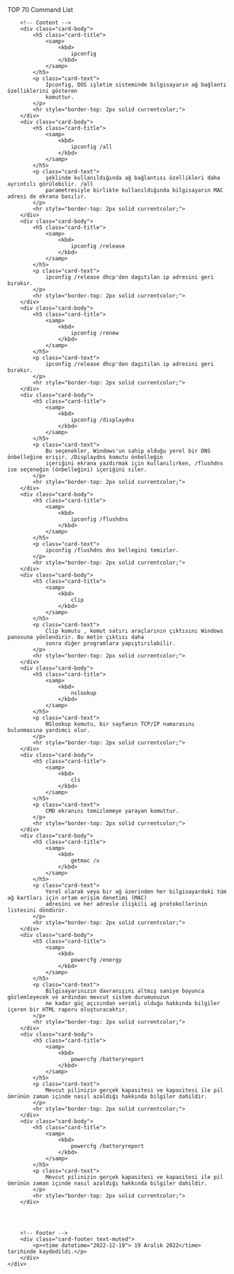 <!doctype html>
<html lang="en">

<head>
    <meta charset="utf-8">
    <meta name="viewport" content="width=device-width, initial-scale=1">
    <title>Bootstrap demo</title>
    <link href="https://cdn.jsdelivr.net/npm/bootstrap@5.2.3/dist/css/bootstrap.min.css" rel="stylesheet"
        crossorigin="anonymous">
</head>

<body>
    <div class="card">
        <!-- Nav -->
        <div class="card-header">
            TOP 70 Command List
        </div>

        <!-- Content -->
        <div class="card-body">
            <h5 class="card-title">
                <samp>
                    <kbd>
                        ipconfig
                    </kbd>
                </samp>
            </h5>
            <p class="card-text">
                Ipconfig, DOS işletim sisteminde bilgisayarın ağ bağlantı özelliklerini gösteren
                komuttur.
            </p>
            <hr style="border-top: 2px solid currentcolor;">
        </div>
        <div class="card-body">
            <h5 class="card-title">
                <samp>
                    <kbd>
                        ipconfig /all
                    </kbd>
                </samp>
            </h5>
            <p class="card-text">
                şeklinde kullanıldığında ağ bağlantısı özellikleri daha ayrıntılı görülebilir. /all
                parametresiyle birlikte kullanıldığında bilgisayarın MAC adresi de ekrana basılır.
            </p>
            <hr style="border-top: 2px solid currentcolor;">
        </div>
        <div class="card-body">
            <h5 class="card-title">
                <samp>
                    <kbd>
                        ipconfig /release
                    </kbd>
                </samp>
            </h5>
            <p class="card-text">
                ipconfig /release dhcp'den dagıtılan ip adresini geri bırakır.
            </p>
            <hr style="border-top: 2px solid currentcolor;">
        </div>
        <div class="card-body">
            <h5 class="card-title">
                <samp>
                    <kbd>
                        ipconfig /renew
                    </kbd>
                </samp>
            </h5>
            <p class="card-text">
                ipconfig /release dhcp'den dagıtılan ip adresini geri bırakır.
            </p>
            <hr style="border-top: 2px solid currentcolor;">
        </div>
        <div class="card-body">
            <h5 class="card-title">
                <samp>
                    <kbd>
                        ipconfig /displaydns
                    </kbd>
                </samp>
            </h5>
            <p class="card-text">
                Bu seçenekler, Windows'un sahip olduğu yerel bir DNS önbelleğine erişir. /Displaydns komutu önbelleğin
                içeriğini ekrana yazdırmak için kullanılırken, /flushdns ise seçeneğin (önbelleğini) içeriğini siler.
            </p>
            <hr style="border-top: 2px solid currentcolor;">
        </div>
        <div class="card-body">
            <h5 class="card-title">
                <samp>
                    <kbd>
                        ipconfig /flushdns
                    </kbd>
                </samp>
            </h5>
            <p class="card-text">
                ipconfig /flushdns dns bellegini temizler.
            </p>
            <hr style="border-top: 2px solid currentcolor;">
        </div>
        <div class="card-body">
            <h5 class="card-title">
                <samp>
                    <kbd>
                        clip
                    </kbd>
                </samp>
            </h5>
            <p class="card-text">
                Clip komutu , komut satırı araçlarının çıktısını Windows panosuna yönlendirir. Bu metin çıktısı daha
                sonra diğer programlara yapıştırılabilir.
            </p>
            <hr style="border-top: 2px solid currentcolor;">
        </div>
        <div class="card-body">
            <h5 class="card-title">
                <samp>
                    <kbd>
                        nslookup
                    </kbd>
                </samp>
            </h5>
            <p class="card-text">
                NSlookup komutu, bir sayfanın TCP/IP numarasını bulunmasına yardımcı olur.
            </p>
            <hr style="border-top: 2px solid currentcolor;">
        </div>
        <div class="card-body">
            <h5 class="card-title">
                <samp>
                    <kbd>
                        cls
                    </kbd>
                </samp>
            </h5>
            <p class="card-text">
                CMD ekranını temizlemeye yarayan komuttur.
            </p>
            <hr style="border-top: 2px solid currentcolor;">
        </div>
        <div class="card-body">
            <h5 class="card-title">
                <samp>
                    <kbd>
                        getmac /v
                    </kbd>
                </samp>
            </h5>
            <p class="card-text">
                Yerel olarak veya bir ağ üzerinden her bilgisayardaki tüm ağ kartları için ortam erişim denetimi (MAC)
                adresini ve her adresle ilişkili ağ protokollerinin listesini döndürür.
            </p>
            <hr style="border-top: 2px solid currentcolor;">
        </div>
        <div class="card-body">
            <h5 class="card-title">
                <samp>
                    <kbd>
                        powercfg /energy
                    </kbd>
                </samp>
            </h5>
            <p class="card-text">
                Bilgisayarınızın davranışını altmış saniye boyunca gözlemleyecek ve ardından mevcut sistem durumunuzun
                ne kadar güç açısından verimli olduğu hakkında bilgiler içeren bir HTML raporu oluşturacaktır.
            </p>
            <hr style="border-top: 2px solid currentcolor;">
        </div>
        <div class="card-body">
            <h5 class="card-title">
                <samp>
                    <kbd>
                        powercfg /batteryreport
                    </kbd>
                </samp>
            </h5>
            <p class="card-text">
                Mevcut pilinizin gerçek kapasitesi ve kapasitesi ile pil ömrünün zaman içinde nasıl azaldığı hakkında bilgiler dahildir.
            </p>
            <hr style="border-top: 2px solid currentcolor;">
        </div>
        <div class="card-body">
            <h5 class="card-title">
                <samp>
                    <kbd>
                        powercfg /batteryreport
                    </kbd>
                </samp>
            </h5>
            <p class="card-text">
                Mevcut pilinizin gerçek kapasitesi ve kapasitesi ile pil ömrünün zaman içinde nasıl azaldığı hakkında bilgiler dahildir.
            </p>
            <hr style="border-top: 2px solid currentcolor;">
        </div>




        <!-- Footer -->
        <div class="card-footer text-muted">
            <p><time datetime="2022-12-19"> 19 Aralık 2022</time> tarihinde kaydedildi.</p>
        </div>
    </div>
</body>

</html>
